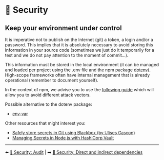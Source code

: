 # 🔐 Security

## Keep your environment under control

It is imperative not to publish on the Internet (git) a token, a login and/or a password. This implies that it is absolutely necessary to avoid storing this information in your source code (sometimes we just do it temporarily for a test and we do not pay attention to the moment of commit…).

This information must be stored in the local environment (it can be managed and loaded per project using the .env file and the npm package [dotenv](https://www.npmjs.com/package/dotenv)). High-scope frameworks often have internal management that is already operational (remember to document yourself).

In the context of npm, we advise you to use the [following guide](https://snyk.io/blog/ten-npm-security-best-practices/) which will allow you to avoid different attack vectors.

Possible alternative to the dotenv package:

- [env-var](https://github.com/evanshortiss/env-var)

Other resources that might interest you:

- [Safely store secrets in Git using Blackbox (by Ulises Gascon)](https://www.youtube.com/watch?v=beJT7wMvJo4)
- [Managing Secrets in Node.js with HashiCorp Vault](https://codersociety.com/blog/articles/hashicorp-vault-node)

---

⬅️ [🔐 Security: Audit](./2-audit.md) |
➡️ [🔐 Security: Direct and indirect dependencies](./4-dependencies.md)